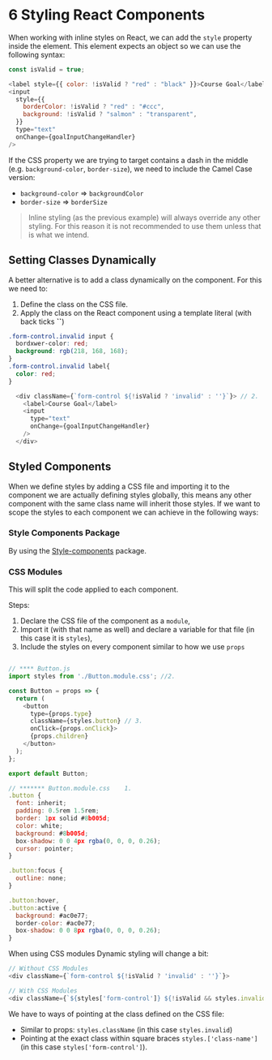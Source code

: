 # 6 Styling React Components

When working with inline styles on React, we can add the `style` property inside the element.
This element expects an object so we can use the following syntax:

```JavaScript
const isValid = true;

<label style={{ color: !isValid ? "red" : "black" }}>Course Goal</label>
<input
  style={{
    borderColor: !isValid ? "red" : "#ccc",
    background: !isValid ? "salmon" : "transparent",
  }}
  type="text"
  onChange={goalInputChangeHandler}
/>
```

If the CSS property we are trying to target contains a dash in the middle (e.g. `background-color`, `border-size`), we need to include the Camel Case version:

* `background-color` => `backgroundColor`
* `border-size` => `borderSize`

> Inline styling (as the previous example) will always override any other styling. For this reason it is not recommended to use them unless that is what we intend.

## Setting Classes Dynamically

A better alternative is to add a class dynamically on the component. For this we need to:

1. Define the class on the CSS file.
2. Apply the class on the React component using a template literal (with back ticks **``**)

```CSS
.form-control.invalid input {
  bordxwer-color: red;
  background: rgb(218, 168, 168);
}
.form-control.invalid label{
  color: red;
}
```

```JavaScript
  <div className={`form-control ${!isValid ? 'invalid' : ''}`}> // 2. 
    <label>Course Goal</label>
    <input
      type="text"
      onChange={goalInputChangeHandler}
    />
  </div>
```

## Styled Components

When we define styles by adding a CSS file and importing it to the component we are actually defining styles globally, this means any other component with the same class name will inherit those styles.
If we want to scope the styles to each component we can achieve in the following ways:

### Style Components Package

By using the [Style-components](https://styled-components.com/) package.

### CSS Modules

This will split the code applied to each component.

Steps:
1. Declare the CSS file of the component as a `module`,
2. Import it (with that name as well) and declare a variable for that file (in this case it is `styles`),
3. Include the styles on every component similar to how we use `props`

```JavaScript

// **** Button.js
import styles from './Button.module.css'; //2.

const Button = props => {
  return (
    <button 
      type={props.type} 
      className={styles.button} // 3.
      onClick={props.onClick}>
      {props.children}
    </button>
  );
};

export default Button;

// ******* Button.module.css    1.
.button {
  font: inherit;
  padding: 0.5rem 1.5rem;
  border: 1px solid #8b005d;
  color: white;
  background: #8b005d;
  box-shadow: 0 0 4px rgba(0, 0, 0, 0.26);
  cursor: pointer;
}

.button:focus {
  outline: none;
}

.button:hover,
.button:active {
  background: #ac0e77;
  border-color: #ac0e77;
  box-shadow: 0 0 8px rgba(0, 0, 0, 0.26);
}
```

When using CSS modules Dynamic styling will change a bit:

```JavaScript
// Without CSS Modules
<div className={`form-control ${!isValid ? 'invalid' : ''}`}>

// With CSS Modules
<div className={`${styles['form-control']} ${!isValid && styles.invalid}`}>
```

We have to ways of pointing at the class defined on the CSS file:

* Similar to props: `styles.className` (in this case `styles.invalid`)
* Pointing at the exact class within square braces `styles.['class-name']` (in this case `styles['form-control']`).

